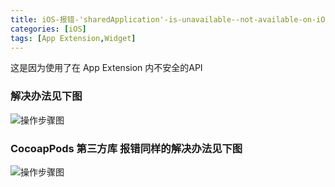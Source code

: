 ```yaml
---
title: iOS-报错-'sharedApplication'-is-unavailable--not-available-on-iOS-(App-E
categories: [iOS]
tags: [App Extension,Widget]
---
```



这是因为使用了在 App Extension 内不安全的API

### 解决办法见下图

![操作步骤图](https://upload-images.jianshu.io/upload_images/2331323-2161dedfa7242b3e.png?imageMogr2/auto-orient/strip%7CimageView2/2/w/1240)

### CocoapPods 第三方库 报错同样的解决办法见下图
![操作步骤图](https://upload-images.jianshu.io/upload_images/2331323-0b33c4b741a47ed7.png?imageMogr2/auto-orient/strip%7CimageView2/2/w/1240)

